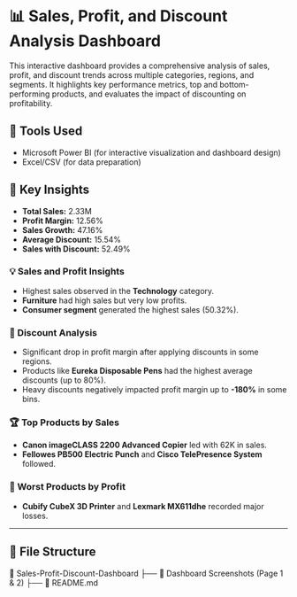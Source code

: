 # 📊 Sales, Profit, and Discount Analysis Dashboard

This interactive dashboard provides a comprehensive analysis of sales, profit, and discount trends across multiple categories, regions, and segments. It highlights key performance metrics, top and bottom-performing products, and evaluates the impact of discounting on profitability.

## 🧰 Tools Used
- Microsoft Power BI (for interactive visualization and dashboard design)
- Excel/CSV (for data preparation)

## 📌 Key Insights

- **Total Sales:** 2.33M  
- **Profit Margin:** 12.56%  
- **Sales Growth:** 47.16%  
- **Average Discount:** 15.54%  
- **Sales with Discount:** 52.49%

### 💡 Sales and Profit Insights
- Highest sales observed in the **Technology** category.
- **Furniture** had high sales but very low profits.
- **Consumer segment** generated the highest sales (50.32%).

### 🔎 Discount Analysis
- Significant drop in profit margin after applying discounts in some regions.
- Products like **Eureka Disposable Pens** had the highest average discounts (up to 80%).
- Heavy discounts negatively impacted profit margin up to **-180%** in some bins.

### 🏆 Top Products by Sales
- **Canon imageCLASS 2200 Advanced Copier** led with 62K in sales.
- **Fellowes PB500 Electric Punch** and **Cisco TelePresence System** followed.

### 🚫 Worst Products by Profit
- **Cubify CubeX 3D Printer** and **Lexmark MX611dhe** recorded major losses.

---

## 📂 File Structure

📁 Sales-Profit-Discount-Dashboard
├── 📄 Dashboard Screenshots (Page 1 & 2)
├── 📄 README.md
